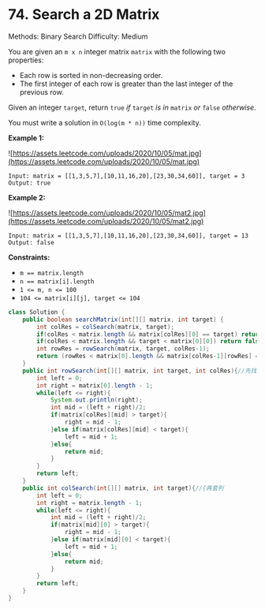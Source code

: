 # 74. Search a 2D Matrix

Methods: Binary Search
Difficulty: Medium

You are given an `m x n` integer matrix `matrix` with the following two properties:

- Each row is sorted in non-decreasing order.
- The first integer of each row is greater than the last integer of the previous row.

Given an integer `target`, return `true` *if* `target` *is in* `matrix` *or* `false` *otherwise*.

You must write a solution in `O(log(m * n))` time complexity.

**Example 1:**

![https://assets.leetcode.com/uploads/2020/10/05/mat.jpg](https://assets.leetcode.com/uploads/2020/10/05/mat.jpg)

```
Input: matrix = [[1,3,5,7],[10,11,16,20],[23,30,34,60]], target = 3
Output: true

```

**Example 2:**

![https://assets.leetcode.com/uploads/2020/10/05/mat2.jpg](https://assets.leetcode.com/uploads/2020/10/05/mat2.jpg)

```
Input: matrix = [[1,3,5,7],[10,11,16,20],[23,30,34,60]], target = 13
Output: false

```

**Constraints:**

- `m == matrix.length`
- `n == matrix[i].length`
- `1 <= m, n <= 100`
- `104 <= matrix[i][j], target <= 104`

```java
class Solution {
    public boolean searchMatrix(int[][] matrix, int target) {
        int colRes = colSearch(matrix, target);
        if(colRes < matrix.length && matrix[colRes][0] == target) return true;
        if(colRes < matrix.length && target < matrix[0][0]) return false;//當[[1],[3]] t = 0情況
        int rowRes = rowSearch(matrix, target, colRes-1);
        return (rowRes < matrix[0].length && matrix[colRes-1][rowRes] == target) ? true : false;
    }
    public int rowSearch(int[][] matrix, int target, int colRes){//先找到哪行
        int left = 0;
        int right = matrix[0].length - 1;
        while(left <= right){
            System.out.println(right);
            int mid = (left + right)/2;
            if(matrix[colRes][mid] > target){
                right = mid - 1;
            }else if(matrix[colRes][mid] < target){
                left = mid + 1;
            }else{
                return mid;
            }
        }
        return left;
    }
    public int colSearch(int[][] matrix, int target){//{再套列
        int left = 0;
        int right = matrix.length - 1;
        while(left <= right){
            int mid = (left + right)/2;
            if(matrix[mid][0] > target){
                right = mid - 1;
            }else if(matrix[mid][0] < target){
                left = mid + 1;
            }else{
                return mid;
            }
        }
        return left;        
    }
}
```